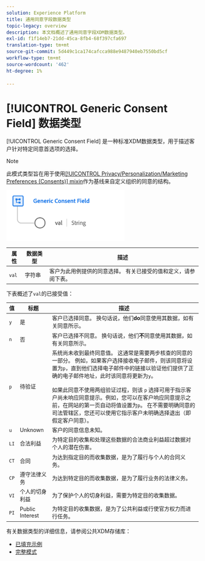 ```yaml
---
solution: Experience Platform
title: 通用同意字段数据类型
topic-legacy: overview
description: 本文档概述了通用同意字段XDM数据类型。
exl-id: f1f14eb7-21dd-45ca-8fb4-68f397cfa697
translation-type: tm+mt
source-git-commit: 5d449c1ca174cafcca988e9487940eb7550bd5cf
workflow-type: tm+mt
source-wordcount: '462'
ht-degree: 1%

---
```


# [!UICONTROL Generic Consent Field] 数据类型

[!UICONTROL Generic Consent Field] 是一种标准XDM数据类型，用于描述客户针对特定同意首选项的选择。

>[!NOTE]
>
>此模式类型旨在用于使用[[!UICONTROL Privacy/Personalization/Marketing Preferences (Consents)] mixin](../mixins/profile/consents.md)作为基线来自定义组织的同意的结构。

![](../images/data-types/consent-field.png)

| 属性 | 数据类型 | 描述 |
| --- | --- | --- |
| `val` | 字符串 | 客户为此用例提供的同意选择。 有关已接受的值和定义，请参阅下表。 |

下表概述了`val`的已接受值：

| 值 | 标题 | 描述 |
| --- | --- | --- |
| `y` | 是 | 客户已选择同意。 换句话说，他们&#x200B;**do**&#x200B;同意使用其数据，如有关同意所示。 |
| `n` | 否 | 客户已选择不同意。 换句话说，他们&#x200B;**不**&#x200B;同意使用其数据，如有关同意所示。 |
| `p` | 待验证 | 系统尚未收到最终同意值。 这通常是需要两步核查的同意的一部分。 例如，如果客户选择接收电子邮件，则该同意将设置为`p`，直到他们选择电子邮件中的链接以验证他们提供了正确的电子邮件地址，此时该同意将更新为`y`。<br><br>如果此同意不使用两组验证过程，则该 `p` 选择可用于指示客户尚未响应同意提示。例如，您可以在客户响应同意提示之前，在网站的第一页自动将值设置为`p`。 在不需要明确同意的司法管辖区，您还可以使用它指示客户未明确选择退出（即假定客户同意）。 |
| `u` | Unknown | 客户的同意信息未知。 |
| `LI` | 合法利益 | 为特定目的收集和处理这些数据的合法商业利益超过数据对个人的潜在伤害。 |
| `CT` | 合同 | 为达到指定目的而收集数据，是为了履行与个人的合同义务。 |
| `CP` | 遵守法律义务 | 为达到特定目的而收集数据，是为了履行业务的法律义务。 |
| `VI` | 个人的切身利益 | 为了保护个人的切身利益，需要为特定目的收集数据。 |
| `PI` | Public Interest | 为特定目的收集数据，是为了公共利益或行使官方权力而进行任务。 |

有关数据类型的详细信息，请参阅公共XDM存储库：

* [已填充示例](https://github.com/adobe/xdm/blob/master/components/datatypes/consent/consent-field.example.1.json)
* [完整模式](https://github.com/adobe/xdm/blob/master/components/datatypes/consent/consent-field.schema.json)
